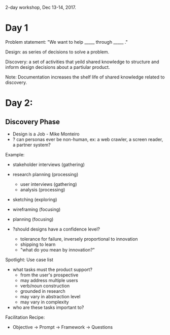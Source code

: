 2-day workshop, Dec 13-14, 2017.

# Day 1

Problem statement: "We want to help _____ through _____ ."

Design: as series of decisions to solve a problem.

Discovery: a set of activities that yeild shared knowledge to structure and inform design decisions about a partiular product.

Note: Documentation increases the shelf life of shared knowledge related to discovery.


# Day 2:

## Discovery Phase

- Design is a Job - Mike Monteiro
- ? can personas ever be non-human, ex: a web crawler, a screen reader, a partner system?

Example:
- stakeholder interviews (gathering)
- research planning (processing)
  - user interviews (gathering)
  - analysis (processing)
- sketching (exploring)
- wireframing (focusing)
- planning (focusing)

- ?should designs have a confidence level?
  - tolerance for failure, inversely proportional to innovation
  - shipping to learn
  - "what do you mean by innovation?"


Spotlight: Use case list
- what tasks must the product support?
  - from the user's prospective
  - may address multiple users
  - verb/noun construction
  - grounded in research
  - may vary in abstraction level
  - may vary in complexity
- who are these tasks important to?


Facilitation Recipe:
- Objective -> Prompt -> Framework -> Questions
